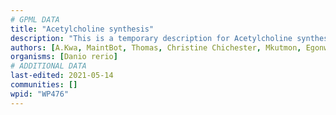 ```yaml
---
# GPML DATA
title: "Acetylcholine synthesis"
description: "This is a temporary description for Acetylcholine synthesis"
authors: [A.Kwa, MaintBot, Thomas, Christine Chichester, Mkutmon, Egonw, Fehrhart, L Dupuis, Eweitz]
organisms: [Danio rerio]
# ADDITIONAL DATA
last-edited: 2021-05-14
communities: []
wpid: "WP476"
---
```

